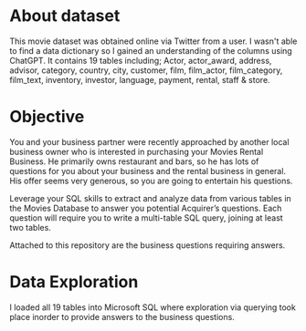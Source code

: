 # About dataset
This movie dataset was obtained online via Twitter from a user. I wasn't able to find a data dictionary so I gained an understanding of the columns using ChatGPT. It contains 19 tables including; Actor, actor_award, address, advisor, category, country, city, customer, film, film_actor, film_category, film_text, inventory, investor, language, payment, rental, staff & store.


# Objective
You and your business partner were recently approached by another local business 
owner who is interested in purchasing your Movies Rental Business. He primarily owns 
restaurant and bars, so he has lots of questions for you about your business and the rental 
business in general. His offer seems very generous, so you are going to entertain his 
questions. 

Leverage your SQL skills to extract and analyze data from various tables in the Movies 
Database to answer you potential Acquirer’s questions. Each question will require you to 
write a multi-table SQL query, joining at least two tables.

Attached to this repository are the business questions requiring answers.

# Data Exploration
I loaded all 19 tables into Microsoft SQL where exploration via querying took place inorder to provide answers to the business questions.
